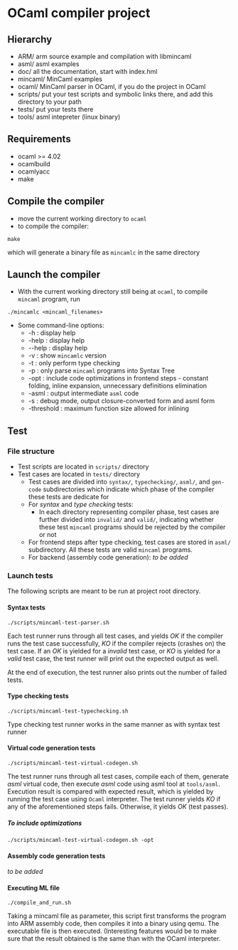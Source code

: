 # OCaml compiler project

## Hierarchy
* ARM/     arm source example and compilation with libmincaml
* asml/    asml examples
* doc/     all the documentation, start with index.hml
* mincaml/ MinCaml examples
* ocaml/   MinCaml parser in OCaml, if you do the project in OCaml
* scripts/ put your test scripts and symbolic links there, and add this
         directory to your path
* tests/   put your tests there
* tools/   asml intepreter (linux binary)

## Requirements
* ocaml >= 4.02
* ocamlbuild
* ocamlyacc
* make

## Compile the compiler
* move the current working directory to `ocaml`
* to compile the compiler:
```
make
```
which will generate a binary file as `mincamlc` in the same directory

## Launch the compiler
* With the current working directory still being at `ocaml`, to compile `mincaml` program, run
```
./mincamlc <mincaml_filenames>
```
* Some command-line options:
    * -h : display help
    * -help : display help
    * --help : display help
    * -v : show `mincamlc` version
    * -t : only perform type checking
    * -p : only parse `mincaml` programs into Syntax Tree
    * -opt : include code optimizations in frontend steps - constant folding, inline expansion, unnecessary definitions elimination
    * -asml : output intermediate `asml` code
    * -s : debug mode, output closure-converted form and asml form
    * -threshold : maximum function size allowed for inlining

## Test
### File structure
* Test scripts are located in `scripts/` directory
* Test cases are located in `tests/` directory
    * Test cases are divided into `syntax/`, `typechecking/`, `asml/`, and `gen-code` subdirectories which indicate which phase of the compiler these tests are dedicate for
    * For *syntax* and *type checking* tests:
        * In each directory representing compiler phase, test cases are further divided into `invalid/` and `valid/`, indicating whether these test `mincaml` programs should be rejected by the compiler or not
    * For frontend steps after type checking, test cases are stored in `asml/` subdirectory. All these tests are valid `mincaml` programs.
    * For backend (assembly code generation): _to be added_

### Launch tests
The following scripts are meant to be run at project root directory.

#### Syntax tests
```
./scripts/mincaml-test-parser.sh
```

Each test runner runs through all test cases, and yields *OK* if the compiler runs the test case successfully, *KO* if the compiler rejects (crashes on) the test case. If an *OK* is yielded for a _invalid_ test case, or *KO* is yielded for a _valid_ test case, the test runner will print out the expected output as well.

At the end of execution, the test runner also prints out the number of failed tests.

#### Type checking tests
```
./scripts/mincaml-test-typechecking.sh
```

Type checking test runner works in the same manner as with syntax test runner

#### Virtual code generation tests
```
./scripts/mincaml-test-virtual-codegen.sh
```

The test runner runs through all test cases, compile each of them, generate _asml_ virtual code, then execute _asml_ code using asml tool at `tools/asml`. Execution result is compared with expected result, which is yielded by running the test case using `Ocaml` interpreter. The test runner yields *KO* if any of the aforementioned steps fails. Otherwise, it yields *OK* (test passes).

##### To include optimizations
```
./scripts/mincaml-test-virtual-codegen.sh -opt
```

#### Assembly code generation tests
_to be added_

#### Executing ML file
```
./compile_and_run.sh
```

Taking a mincaml file as parameter, this script first transforms the program into ARM assembly code, then compiles it into a binary using qemu. The executable file is then executed. (Interesting features would be to make sure that the result obtained is the same than with the OCaml interpreter.
